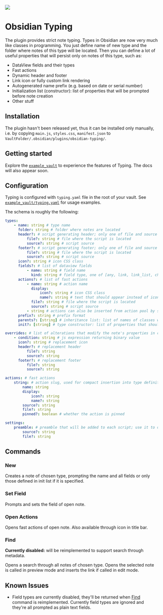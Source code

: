 ![](https://github.com/konodyuk/obsidian-typing/blob/master/static/side_by_side.png?raw=true)

# Obsidian Typing

The plugin provides strict note typing. Types in Obsidian are now very much like classes in programming. You just define name of new type and the folder where notes of this type will be located. Then you can define a lot of useful properties that will persist only on notes of this type, such as:

-   DataView fields and their types
-   Fast actions
-   Dynamic header and footer
-   Link icon or fully custom link rendering
-   Autogenerated name prefix (e.g. based on date or serial number)
-   Initialization list (constructor): list of properties that will be prompted before note creation
-   Other stuff

## Installation

The plugin hasn't been released yet, thus it can be installed only manually, i.e. by copying `main.js`, `styles.css`, `manifest.json` to `VaultFolder/.obsidian/plugins/obsidian-typing/`.

## Getting started

Explore the [`example_vault`](https://github.com/konodyuk/obsidian-typing/tree/master/example_vault) to experience the features of Typing. The docs will also appear soon.

## Configuration

Typing is configured with `typing.yaml` file in the root of your vault. See [`example_vault/typing.yaml`](https://github.com/konodyuk/obsidian-typing/blob/master/example_vault/typing.yaml) for usage examples.

The schema is roughly the following:

```yaml
types:
    - name: string # type name
      folder: string # folder where notes are located
      header?: # script generating header; only one of file and source should be specified
          file?: string # file where the script is located
          source?: string # script source
      footer?: # script generating footer; only one of file and source should be specified
          file?: string # file where the script is located
          source?: string # script source
      icon?: string # icon CSS class
      fields?: # list of dataview fields
          - name: string # field name
            kind: string # field type, one of [any, link, link_list, choice]
      actions?: # list of fast actions
          - name: string # action name
            display:
                icon?: string # icon CSS class
                name?: string # text that should appear instead of icon
            file?: string # file where the script is located
            source?: string # script source
          - string # actions can also be inserted from action pool by slug
      prefix?: string # prefix format
      parents?: [string] # inheritance list: list of names of classes whose fields, icons, footers and headers should be inherited
      init?: [string] # type constructor: list of properties that should be prompted while creation

overrides: # list of alterations that modify the note's properties in certain conditions
    - condition: string # js expression returning binary value
      icon?: string # replacement icon
      header?: # replacement header
          file?: string
          source?: string
      footer?: # replacement footer
          file?: string
          source?: string

actions: # fast actions
    string: # action slug, used for compact insertion into type definitions
        name: string
        display:
            icon?: string
            name?: string
        source?: string
        file?: string
        pinned?: boolean # whether the action is pinned

settings:
    preamble: # preamble that will be added to each script; use it to define utility functions
        source?: string
        file?: string
```

## Commands

### New

Creates a note of chosen type, prompting the name and all fields or only those defined in init list if it is specified.

### Set Field

Prompts and sets the field of open note.

### Open Actions

Opens fast actions of open note. Also available through icon in title bar.

### Find

**Currently disabled:** will be reimplemented to support search through metadata.

Opens a search through all notes of chosen type. Opens the selected note is called in preview mode and inserts the link if called in edit mode.

## Known Issues

-   Field types are currently disabled, they'll be returned when [Find](#find) command is reimplemented. Currently field types are ignored and they're all prompted as plain text fields.
